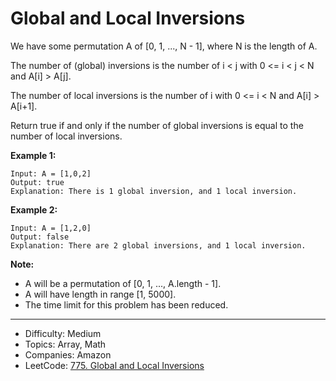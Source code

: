 # Global and Local Inversions

We have some permutation A of [0, 1, ..., N - 1], where N is the length of A.

The number of (global) inversions is the number of i < j with 0 <= i < j < N and A[i] > A[j].

The number of local inversions is the number of i with 0 <= i < N and A[i] > A[i+1].

Return true if and only if the number of global inversions is equal to the number of local inversions.

**Example 1:**
```
Input: A = [1,0,2]
Output: true
Explanation: There is 1 global inversion, and 1 local inversion.
```
**Example 2:**
```
Input: A = [1,2,0]
Output: false
Explanation: There are 2 global inversions, and 1 local inversion.
```
**Note:**
* A will be a permutation of [0, 1, ..., A.length - 1].
* A will have length in range [1, 5000].
* The time limit for this problem has been reduced.

---

* Difficulty: Medium
* Topics: Array, Math
* Companies: Amazon
* LeetCode: [775. Global and Local Inversions](https://leetcode.com/problems/global-and-local-inversions/description/)
